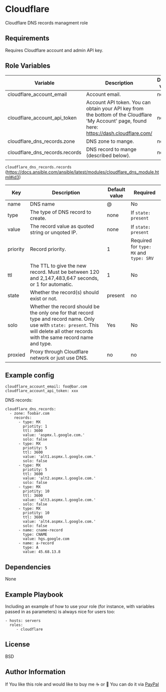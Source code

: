 Cloudflare
=========

Cloudflare DNS records managment role

Requirements
------------

Requires Cloudflare account and admin API key.

Role Variables
--------------

 Variable | Description | Default value | Required
------------ | ------------- | ------------- | -------------
cloudflare_account_email | Account email. | none | Yes
cloudflare_account_api_token | Account API token. You can obtain your API key from the bottom of the Cloudflare 'My Account' page, found here: https://dash.cloudflare.com/ | none | Yes
cloudflare_dns_records.zone | DNS zone to mange. | none | Yes
cloudflare_dns_records.records | DNS record to mange (described below). | none | Yes


```cloudflare_dns_records.records``` (https://docs.ansible.com/ansible/latest/modules/cloudflare_dns_module.html#id3)


 Key | Description | Default value | Required
------------ | ------------- | ------------- | -------------
name | DNS name | @ | No
type | The type of DNS record to create. | none | If `state: present`
value | The record value as quoted string or unqoted IP. | none | If `state: present`
priority | Record priority. | 1 | Required for `type: MX` and `type: SRV`
ttl | The TTL to give the new record. Must be between 120 and 2,147,483,647 seconds, or 1 for automatic. | 1 | No
state | Whether the record(s) should exist or not. | present | no
solo | Whether the record should be the only one for that record type and record name. Only use with `state: present`. This will delete all other records with the same record name and type. | Yes | No
proxied | Proxy through Cloudflare network or just use DNS. | no | no


Example config
--------------

```
cloudflare_account_email: foo@bar.com
cloudflare_account_api_token: xxx
```

DNS records:

```
cloudflare_dns_records:
  - zone: foobar.com
    records:
      - type: MX
        priotity: 1
        ttl: 3600
        value: 'aspmx.l.google.com.'
        solo: false
      - type: MX
        priotity: 5
        ttl: 3600
        value: 'alt1.aspmx.l.google.com.'
        solo: false
      - type: MX
        priotity: 5
        ttl: 3600
        value: 'alt2.aspmx.l.google.com.'
        solo: false
      - type: MX
        priotity: 10
        ttl: 3600
        value: 'alt3.aspmx.l.google.com.'
        solo: false
      - type: MX
        priotity: 10
        ttl: 3600
        value: 'alt4.aspmx.l.google.com.'
        solo: false
      - name: cname-record
        type: CNAME
        value: hgs.google.com
      - name: a-record
        type: A
        value: 45.68.13.8
```

Dependencies
------------

None

Example Playbook
----------------

Including an example of how to use your role (for instance, with variables passed in as parameters) is always nice for users too:

    - hosts: servers
      roles:
         - cloudflare

License
-------

BSD

Author Information
------------------

If You like this role and would like to buy me :coffee: or :beer: You can do it via [PayPal](https://www.paypal.com/cgi-bin/webscr?cmd=_donations&business=2NJYFLHNYJGU2&item_name=Ansible+Role+Development&currency_code=PLN&source=url)
